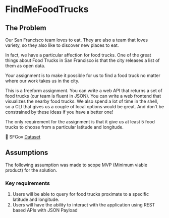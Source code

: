 # FindMeFoodTrucks
## The Problem

Our San Francisco team loves to eat. They are also a team that loves variety, so they also like to discover new places to eat.

In fact, we have a particular affection for food trucks. One of the great things about Food Trucks in San Francisco is that the city releases a list of them as open data.

Your assignment is to make it possible for us to find a food truck no matter where our work takes us in the city.

This is a freeform assignment. You can write a web API that returns a set of food trucks (our team is fluent in JSON). You can write a web frontend that visualizes the nearby food trucks. We also spend a lot of time in the shell, so a CLI that gives us a couple of local options would be great. And don't be constrained by these ideas if you have a better one!

The only requirement for the assignment is that it give us at least 5 food trucks to choose from a particular latitude and longitude.

:link: SFGov [Dataset](https://data.sfgov.org/resource/rqzj-sfat.json)

## Assumptions
The following assumption was made to scope MVP (Minimum viable product) for the solution.
### Key requirements
1. Users will be able to query for food trucks proximate to a specific latitude and longitude.
1. Users will have the ability to interact with the application using REST based APIs with JSON Payload
